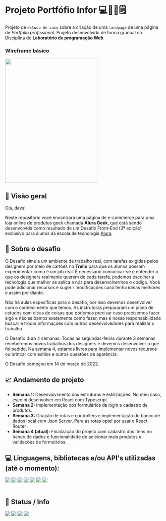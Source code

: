 # Projeto Portfófio Infor 💻📱💼🗒
Projeto de `estudo de caso` sobre a criação de uma `landpage` de uma página de *Portfólio profissional*. Projeto desenvolvido de forma gradual na Disciplina de **Laboratório de programação Web**.

### Wireframe básico
<img src="https://s3.amazonaws.com/assets.mockflow.com/app/wireframepro/company/Ce96a86a8e437413c92fa585ceb433a4f/projects/Me4GRR4g8nb/pages/eeda8d04486840739e9bd1fb97666590/image/eeda8d04486840739e9bd1fb97666590.png?1649563036270" width="300" height="400"/>


## 🔎 **Visão geral**

Olá, devs!

Neste repositório você encontrará uma página de e-commerce para uma loja online de produtos geek chamada **Alura Geek**, que está sendo desenvolvida como resultado de um Desafio Front-End (3ª edição) exclusivo para alunos da escola de tecnologia [Alura](https://www.alura.com.br).

## 🦾 **Sobre o desafio**

O Desafio simula um ambiente de trabalho real, com tarefas exigidas pelos designers por meio de cartões no **Trello** para que os alunos possam experimentar como é um job real. É necessário comunicar-se e entender o que os designers realmente querem de cada tarefa, podemos escolher a tecnologia que melhor se aplica a nós para desenvolvermos o código. Você pode adicionar recursos e sugerir modificações caso tenha ideias melhores e assim por diante.

Não há aulas específicas para o desafio, por isso devemos desenvolver com o conhecimento que temos. As instrutoras prepararam um plano de estudos com dicas de coisas que podemos precisar caso precisemos fazer algo e não saibamos exatamente como fazer, mas é nossa responsabilidade buscar e trocar informações com outros desenvolvedores para realizar o trabalho.

O Desafio dura 4 semanas. Todas as segundas-feiras durante 3 semanas receberemos novos trabalhos dos designers e devemos desenvolver o que foi pedido. Na semana 4, estamos livres para implementar novos recursos ou brincar com estilos e outros questões de aparência.

O Desafio começou em 14 de março de 2022.

## 📈 **Andamento do projeto**

- **Semana 1:** Desenvolvimento das estruturas e estilizações. No meu caso, escolhi desenvolver em React com Typescript.
- **Semana 2:** Implementação dos formulários da login e cadastro de produtos.
- **Semana 3:** Criação de rotas e controllers e implementação do banco de dados local com Json Server. Para as rotas optei por usar o React Router .
- **Semana 4 (atual):** Finalização do projeto com cadastro dos itens no banco de dados e funcionalidade de adicionar mais produtos e validações de formulários.

## 💻 Linguagens, bibliotecas e/ou API's utilizadas (até o momento):

<div>
  <img src="https://img.shields.io/badge/REACT-0A81D1?style=for-the-badge&logo=react&logoColor=white">
   <img src="https://img.shields.io/badge/React router-F7DF1E?style=for-the-badge&logo=reactrouter&logoColor=black">
   <img src="https://img.shields.io/badge/typescript-314CB6?style=for-the-badge&logo=typescript&logoColor=white">
  <img src="https://img.shields.io/badge/tailwindcss-19647E?style=for-the-badge&logo=tailwindcss&logoColor=white">
  <img src="https://img.shields.io/badge/css-FF8427?style=for-the-badge&logo=css3&logoColor=white">
  <img src="https://img.shields.io/badge/Node.js-43853D?style=for-the-badge&logo=node.js&logoColor=white" />
  <img src="https://img.shields.io/badge/jason-server-404D59?style=for-the-badge&logo=json&logoColor=%2361DAFB" />

</div>
<br>

## 🚩 Status / Info

![](https://img.shields.io/badge/npm-v.8.1.0-blue)
![](https://img.shields.io/github/stars/rickalves/alurageek.svg)
![](https://img.shields.io/github/commit-activity/w/rickalves/alurageek.svg)
![](https://img.shields.io/github/license/rickalves/alurageek.svg)
